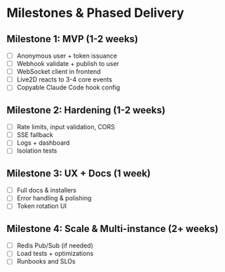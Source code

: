 # Milestones & Phased Delivery

## Milestone 1: MVP (1-2 weeks)
- [ ] Anonymous user + token issuance
- [ ] Webhook validate + publish to user
- [ ] WebSocket client in frontend
- [ ] Live2D reacts to 3-4 core events
- [ ] Copyable Claude Code hook config

## Milestone 2: Hardening (1-2 weeks)
- [ ] Rate limits, input validation, CORS
- [ ] SSE fallback
- [ ] Logs + dashboard
- [ ] Isolation tests

## Milestone 3: UX + Docs (1 week)
- [ ] Full docs & installers
- [ ] Error handling & polishing
- [ ] Token rotation UI

## Milestone 4: Scale & Multi-instance (2+ weeks)
- [ ] Redis Pub/Sub (if needed)
- [ ] Load tests + optimizations
- [ ] Runbooks and SLOs
